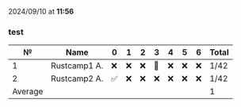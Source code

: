 2024/09/10 at **11:56**
### test
|№|Name|0|1|2|3|4|5|6|Total|
|-----|-----|-----|-----|-----|-----|-----|-----|-----|-----|
|1|Rustcamp1 A.|❌|❌|❌|🔄|❌|❌|❌|1/42|
|2|Rustcamp2 A.|✅|❌|❌|❌|❌|❌|❌|1/42|
|Average|||||||||1|
